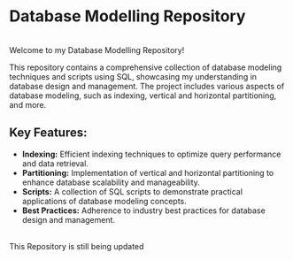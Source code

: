 
# Database Modelling Repository

<br>Welcome to my Database Modelling Repository!

This repository contains a comprehensive collection of database modeling techniques and scripts using SQL, showcasing my understanding in database design and management. The project includes various aspects of database modeling, such as indexing, vertical and horizontal partitioning, and more.

## Key Features:
- **Indexing:** Efficient indexing techniques to optimize query performance and data retrieval.
- **Partitioning:** Implementation of vertical and horizontal partitioning to enhance database scalability and manageability.
- **Scripts:** A collection of SQL scripts to demonstrate practical applications of database modeling concepts.
- **Best Practices:** Adherence to industry best practices for database design and management.

<br> This Repository is still being updated
